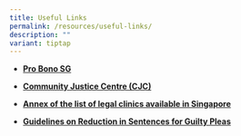 ```yaml
---
title: Useful Links
permalink: /resources/useful-links/
description: ""
variant: tiptap
---
```

<ul><li><p><strong><a href="https://www.probono.sg/" rel="noopener noreferrer nofollow" target="_blank">Pro Bono SG</a></strong></p></li><li><p><strong><a href="https://www.cjc.org.sg/" rel="noopener noreferrer nofollow" target="_blank">Community Justice Centre (CJC)</a></strong></p></li><li><p><strong><a href="/files/Annex_A_Directory_of_Legal_Clinics_in_Singapore.pdf" rel="noopener noreferrer nofollow" target="_blank">Annex of the list of legal clinics available in Singapore</a></strong></p></li><li><p><strong><a href="https://www.sentencingpanel.gov.sg/resources/guideines/guilty-pleas" rel="noopener noreferrer nofollow" target="_blank">Guidelines on Reduction in Sentences for Guilty Pleas</a></strong></p></li></ul><p></p>